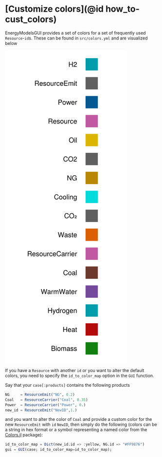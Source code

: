 # [Customize colors](@id how_to-cust_colors)

EnergyModelsGUI provides a set of colors for a set of frequently used `Resource`-`id`s.
These can be found in `src/colors.yml` and are visualized below

![Visualization of the colors](../figures/colors_visualization.png)

If you have a `Resource` with another `id` or you want to alter the default colors, you need to specify the `id_to_color_map` option in the `GUI` function.

Say that your `case[:products]` contains the following products

```julia
NG     = ResourceEmit("NG", 0.2)
Coal   = ResourceCarrier("Coal", 0.35)
Power  = ResourceCarrier("Power", 0.)
new_id = ResourceEmit("NewID",1.)
```

and you want to alter the color of `Coal` and provide a custom color for the new `ResourceEmit` with `id` `NewID`, then simply do the following (colors can be a string in hex format or a symbol representing a named color from the [Colors.jl](https://juliagraphics.github.io/Colors.jl/stable/) package):

```julia
id_to_color_map = Dict(new_id.id => :yellow, NG.id => "#FF9876")
gui = GUI(case; id_to_color_map=id_to_color_map);
```
